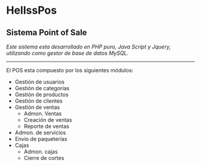 # HellssPos
## Sistema Point of Sale
*Este sistema esta desarrollado en PHP puro, Java Script y Jquery, utilizando como gestor de base de datos MySQL.*

------------

El POS esta compuesto por los siguientes módulos:
- Gestión de usuarios
- Gestión de categorías
- Gestión de productos
- Gestión de clientes
- Gestión de ventas
	- Admon. Ventas
	- Creación de ventas
	- Reporte de ventas
- Admon. de servicios
- Envio de paqueterías
- Cajas
	- Admon. cajas
	- Cierre  de cortes

